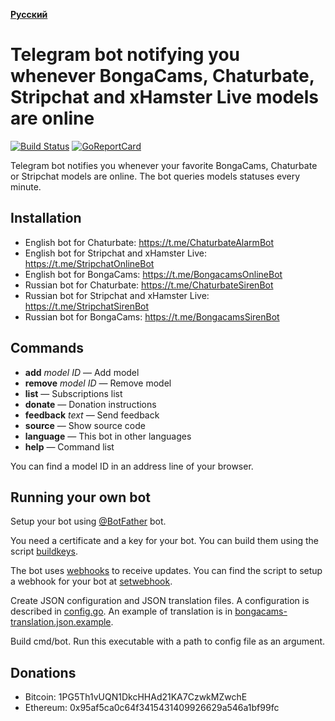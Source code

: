 __[Русский](README.md)__

Telegram bot notifying you whenever BongaCams, Chaturbate, Stripchat and xHamster Live models are online
========================================================================================================

[![Build Status](https://travis-ci.org/bcmk/siren.png)](https://travis-ci.org/bcmk/siren)
[![GoReportCard](http://goreportcard.com/badge/bcmk/siren)](http://goreportcard.com/report/bcmk/siren)

Telegram bot notifies you whenever your favorite BongaCams, Chaturbate or Stripchat models are online.
The bot queries models statuses every minute.

Installation
------------

* English bot for Chaturbate: https://t.me/ChaturbateAlarmBot
* English bot for Stripchat and xHamster Live: https://t.me/StripchatOnlineBot
* English bot for BongaCams: https://t.me/BongacamsOnlineBot
* Russian bot for Chaturbate: https://t.me/ChaturbateSirenBot
* Russian bot for Stripchat and xHamster Live: https://t.me/StripchatSirenBot
* Russian bot for BongaCams: https://t.me/BongacamsSirenBot

Commands
--------

* __add__ _model ID_ — Add model
* __remove__ _model ID_ — Remove model
* __list__ — Subscriptions list
* __donate__ — Donation instructions
* __feedback__ _text_ — Send feedback
* __source__ — Show source code
* __language__ — This bot in other languages
* __help__ — Command list

You can find a model ID in an address line of your browser.

Running your own bot
--------------------

Setup your bot using [@BotFather](https://telegram.me/BotFather) bot.

You need a certificate and a key for your bot.
You can build them using the script [buildkeys](scripts/buildkeys).

The bot uses [webhooks](https://core.telegram.org/bots/webhooks) to receive updates.
You can find the script to setup a webhook for your bot at [setwebhook](scripts/setwebhook).

Create JSON configuration and JSON translation files.
A configuration is described in [config.go](cmd/bot/config.go).
An example of translation is in [bongacams-translation.json.example](strings/bongacams-translation.json.example).

Build cmd/bot. Run this executable with a path to config file as an argument.

Donations
---------

* Bitcoin: 1PG5Th1vUQN1DkcHHAd21KA7CzwkMZwchE
* Ethereum: 0x95af5ca0c64f3415431409926629a546a1bf99fc
